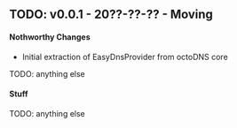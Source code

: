 ## TODO: v0.0.1 - 20??-??-?? - Moving

#### Nothworthy Changes

* Initial extraction of EasyDnsProvider from octoDNS core

TODO: anything else

#### Stuff

TODO: anything else
